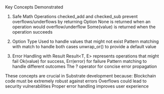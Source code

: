 Key Concepts Demonstrated
1. Safe Math Operations
checked_add and checked_sub prevent overflows/underflows by returning Option<T>
None is returned when an operation would overflow/underflow
Some(value) is returned when the operation succeeds

2. Option Type
Used to handle values that might not exist
Pattern matching with match to handle both cases
unwrap_or() to provide a default value

3. Error Handling with Result
Result<T, E> represents operations that might fail
Ok(value) for success, Err(error) for failure
Pattern matching to handle different outcomes
The ? operator for concise error propagation

These concepts are crucial in Substrate development because:
Blockchain code must be extremely robust against errors
Overflows could lead to security vulnerabilities
Proper error handling improves user experience